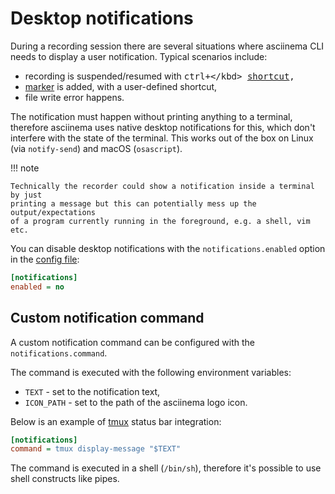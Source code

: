 # Desktop notifications

During a recording session there are several situations where asciinema CLI
needs to display a user notification. Typical scenarios include:

- recording is suspended/resumed with <kbd>ctrl+\</kbd> [shortcut](../shortcuts/),
- [marker](../markers/) is added, with a user-defined shortcut,
- file write error happens.

The notification must happen without printing anything to a terminal, therefore
asciinema uses native desktop notifications for this, which don't interfere with
the state of the terminal. This works out of the box on Linux (via
`notify-send`) and macOS (`osascript`).

!!! note

    Technically the recorder could show a notification inside a terminal by just
    printing a message but this can potentially mess up the output/expectations
    of a program currently running in the foreground, e.g. a shell, vim etc.
    
You can disable desktop notifications with the `notifications.enabled` option in
the [config file](../configuration/):

```ini title="~/.config/asciinema/config"
[notifications]
enabled = no
```

## Custom notification command

A custom notification command can be configured with the `notifications.command`.

The command is executed with the following environment variables:

- `TEXT` - set to the notification text,
- `ICON_PATH` - set to the path of the asciinema logo icon.

Below is an example of [tmux](https://github.com/tmux/tmux/wiki) status bar
integration:

```ini title="~/.config/asciinema/config"
[notifications]
command = tmux display-message "$TEXT"
```

The command is executed in a shell (`/bin/sh`), therefore it's possible to use
shell constructs like pipes.

